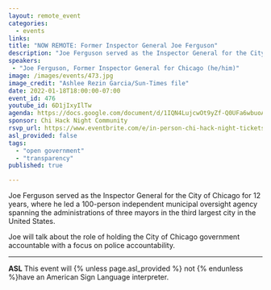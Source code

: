 ```yaml
---
layout: remote_event
categories:
  - events
links: 
title: "NOW REMOTE: Former Inspector General Joe Ferguson"
description: "Joe Ferguson served as the Inspector General for the City of Chicago for 12 years, where he led a 100-person independent municipal oversight agency spanning the administrations of three mayors in the third largest city in the United States. Joe will talk about the role of holding the City of Chicago government accountable with a focus on police accountability."
speakers:
 - "Joe Ferguson, Former Inspector General for Chicago (he/him)"
image: /images/events/473.jpg
image_credit: "Ashlee Rezin Garcia/Sun-Times file"
date: 2022-01-18T18:00:00-07:00
event_id: 476
youtube_id: 6D1jIxyIlTw
agenda: https://docs.google.com/document/d/1IQN4LujcwOt9yZf-Q0UFa6wbuoA5qjGxWnhjdjWCrDo/edit#
sponsor: Chi Hack Night Community
rsvp_url: https://www.eventbrite.com/e/in-person-chi-hack-night-tickets-207988107027
asl_provided: false
tags: 
  - "open government"
  - "transparency"
published: true

---
```


Joe Ferguson served as the Inspector General for the City of Chicago for 12 years, where he led a 100-person independent municipal oversight agency spanning the administrations of three mayors in the third largest city in the United States.

Joe will talk about the role of holding the City of Chicago government accountable with a focus on police accountability.

---

**ASL** This event will {% unless page.asl_provided %} not {% endunless %}have an American Sign Language interpreter.

